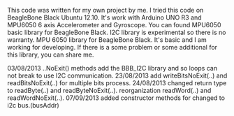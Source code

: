    This code was written for my own project by me. I tried this code on BeagleBone Black Ubuntu 12.10. It's work with Arduino UNO R3 and MPU6050 6 axis Accelerometer and Gyroscope. You can found MPU6050 basic library for BeagleBone Black. I2C library is experimental so there is no warranty. MPU 6050 library for BeagleBone Black. It's basic and I am working for developing. If there is a some problem or some additional for this library, you can share me.

03/08/2013 ..NoExit() methods add the BBB_I2C library and so loops can not break to use I2C communication. 
23/08/2013 add writeBitsNoExit(..) and readBitsNoExit(..) for multiple  bits process.
24/08/2013 changed return type to readByte(..) and readByteNoExit(..). reorganization readWord(..) and readWordNoExit(..).
07/09/2013 added constructor methods for changed to i2c bus.(busAddr)
